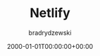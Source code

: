 ---
date: 2000-01-01T00:00:00+00:00
title: Netlify
author: bradrydzewski
draft: true
description: |
  Plugin to publish a static website to Netlify.
---